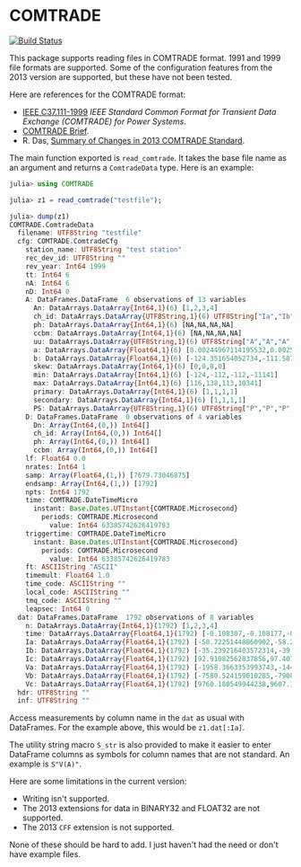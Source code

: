 # COMTRADE

[![Build Status](https://travis-ci.org/tshort/COMTRADE.jl.svg?branch=master)](https://travis-ci.org/tshort/COMTRADE.jl)

This package supports reading files in COMTRADE format. 1991 and 1999 file
formats are supported. Some of the configuration features from the 2013 
version are supported, but these have not been tested.

Here are references for the COMTRADE format:

* [IEEE C37.111-1999](http://ieeexplore.ieee.org/xpl/articleDetails.jsp?arnumber=798772&filter=AND(p_Publication_Number:6491))
  *IEEE Standard Common Format for Transient Data Exchange (COMTRADE) for Power Systems*.
* [COMTRADE Brief](https://www.naspi.org/Badger/content/File/FileService.aspx?fileID=07A0DC42960E0C306958C4AEC991884C).
* R. Das, [Summary of Changes in 2013 COMTRADE Standard](http://www.pes-psrc.org/Reports/MCpresentations/Summary%20of%20Changes%20in%202013%20COMTRADE%20Standard_rev1.pdf).

The main function exported is `read_comtrade`. It takes the base file name as an
argument and returns a `ComtradeData` type. Here is an example:

```julia
julia> using COMTRADE

julia> z1 = read_comtrade("testfile");

julia> dump(z1)
COMTRADE.ComtradeData
  filename: UTF8String "testfile"
  cfg: COMTRADE.ComtradeCfg
    station_name: UTF8String "test station"
    rec_dev_id: UTF8String ""
    rev_year: Int64 1999
    tt: Int64 6
    nA: Int64 6
    nD: Int64 0
    A: DataFrames.DataFrame  6 observations of 13 variables
      An: DataArrays.DataArray{Int64,1}(6) [1,2,3,4]
      ch_id: DataArrays.DataArray{UTF8String,1}(6) UTF8String["Ia","Ib","Ic","Va"]
      ph: DataArrays.DataArray{Int64,1}(6) [NA,NA,NA,NA]
      ccbm: DataArrays.DataArray{Int64,1}(6) [NA,NA,NA,NA]
      uu: DataArrays.DataArray{UTF8String,1}(6) UTF8String["A","A","A","V"]
      a: DataArrays.DataArray{Float64,1}(6) [0.00244967114195532,0.00254256773968132,0.00230147536920041,0.219208974410077]
      b: DataArrays.DataArray{Float64,1}(6) [-124.351654052734,-111.587440490723,-112.254196166992,-11141.0302734375]
      skew: DataArrays.DataArray{Int64,1}(6) [0,0,0,0]
      min: DataArrays.DataArray{Int64,1}(6) [-124,-112,-112,-11141]
      max: DataArrays.DataArray{Int64,1}(6) [116,138,113,10341]
      primary: DataArrays.DataArray{Int64,1}(6) [1,1,1,1]
      secondary: DataArrays.DataArray{Int64,1}(6) [1,1,1,1]
      PS: DataArrays.DataArray{UTF8String,1}(6) UTF8String["P","P","P","P"]
    D: DataFrames.DataFrame  0 observations of 4 variables
      Dn: Array(Int64,(0,)) Int64[]
      ch_id: Array(Int64,(0,)) Int64[]
      ph: Array(Int64,(0,)) Int64[]
      ccbm: Array(Int64,(0,)) Int64[]
    lf: Float64 0.0
    nrates: Int64 1
    samp: Array(Float64,(1,)) [7679.73046875]
    endsamp: Array(Int64,(1,)) [1792]
    npts: Int64 1792
    time: COMTRADE.DateTimeMicro
      instant: Base.Dates.UTInstant{COMTRADE.Microsecond}
        periods: COMTRADE.Microsecond
          value: Int64 63385742626419783
    triggertime: COMTRADE.DateTimeMicro
      instant: Base.Dates.UTInstant{COMTRADE.Microsecond}
        periods: COMTRADE.Microsecond
          value: Int64 63385742626419783
    ft: ASCIIString "ASCII"
    timemult: Float64 1.0
    time_code: ASCIIString ""
    local_code: ASCIIString ""
    tmq_code: ASCIIString ""
    leapsec: Int64 0
  dat: DataFrames.DataFrame  1792 observations of 8 variables
    n: DataArrays.DataArray{Int64,1}(1792) [1,2,3,4]
    time: DataArrays.DataArray{Float64,1}(1792) [-0.108307,-0.108177,-0.10804599999999999,-0.107916]
    Ia: DataArrays.DataArray{Float64,1}(1792) [-58.72251448860902,-58.29137236762489,-55.35421666842046,-50.17316220318496]
    Ib: DataArrays.DataArray{Float64,1}(1792) [-35.239216403572314,-39.90228563814786,-46.64009014830336,-54.49916703165832]
    Ic: DataArrays.DataArray{Float64,1}(1792) [92.91082562037856,97.40100406568855,100.9406731835188,103.35952379654843]
    Va: DataArrays.DataArray{Float64,1}(1792) [-1958.3663353993743,-1443.0060365612826,-943.4287838807177,-434.2063363261095]
    Vb: DataArrays.DataArray{Float64,1}(1792) [-7580.524159010285,-7908.7284414062515,-8205.55235364517,-8505.600276516663]
    Vc: DataArrays.DataArray{Float64,1}(1792) [9760.180549944238,9607.186039520926,9419.741016960339,9216.675575853038]
  hdr: UTF8String ""
  inf: UTF8String ""
```

Access measurements by column name in the `dat` as usual with DataFrames. For 
the example above, this would be `z1.dat[:Ia]`.

The utility string macro `S_str` is also provided to make it easier to enter
DataFrame columns as symbols for column names that are not standard. An example
is `S"V(A)"`.

Here are some limitations in the current version:

* Writing isn't supported.
* The 2013 extensions for data in BINARY32 and FLOAT32 are not supported.
* The 2013 `CFF` extension is not supported.

None of these should be hard to add. I just haven't had the need or don't have
example files.

